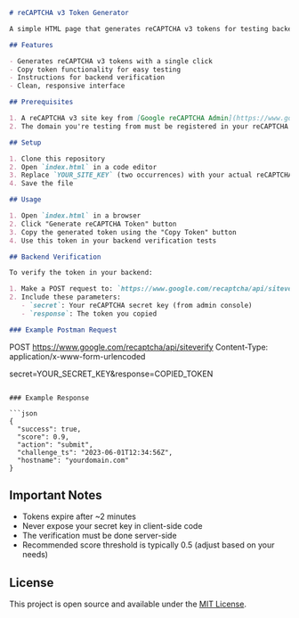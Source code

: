 ```markdown
# reCAPTCHA v3 Token Generator

A simple HTML page that generates reCAPTCHA v3 tokens for testing backend verification with tools like Postman.

## Features

- Generates reCAPTCHA v3 tokens with a single click
- Copy token functionality for easy testing
- Instructions for backend verification
- Clean, responsive interface

## Prerequisites

1. A reCAPTCHA v3 site key from [Google reCAPTCHA Admin](https://www.google.com/recaptcha/admin/)
2. The domain you're testing from must be registered in your reCAPTCHA admin settings

## Setup

1. Clone this repository
2. Open `index.html` in a code editor
3. Replace `YOUR_SITE_KEY` (two occurrences) with your actual reCAPTCHA v3 site key
4. Save the file

## Usage

1. Open `index.html` in a browser
2. Click "Generate reCAPTCHA Token" button
3. Copy the generated token using the "Copy Token" button
4. Use this token in your backend verification tests

## Backend Verification

To verify the token in your backend:

1. Make a POST request to: `https://www.google.com/recaptcha/api/siteverify`
2. Include these parameters:
   - `secret`: Your reCAPTCHA secret key (from admin console)
   - `response`: The token you copied

### Example Postman Request

```
POST https://www.google.com/recaptcha/api/siteverify
Content-Type: application/x-www-form-urlencoded

secret=YOUR_SECRET_KEY&response=COPIED_TOKEN
```

### Example Response

```json
{
  "success": true,
  "score": 0.9,
  "action": "submit",
  "challenge_ts": "2023-06-01T12:34:56Z",
  "hostname": "yourdomain.com"
}
```

## Important Notes

- Tokens expire after ~2 minutes
- Never expose your secret key in client-side code
- The verification must be done server-side
- Recommended score threshold is typically 0.5 (adjust based on your needs)

## License

This project is open source and available under the [MIT License](LICENSE).

```
